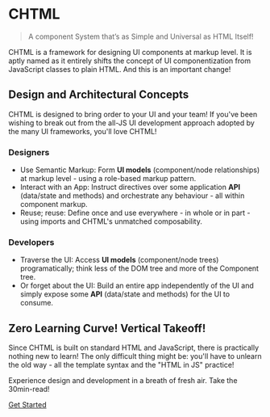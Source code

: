 # CHTML

> A component System that’s as Simple and Universal as HTML Itself!

CHTML is a framework for designing UI components at markup level. It is aptly named as it entirely shifts the concept of UI componentization from JavaScript classes to plain HTML. And this is an important change!

## Design and Architectural Concepts

CHTML is designed to bring order to your UI and your team! If you've been wishing to break out from the all-JS UI development approach adopted by the many UI frameworks, you'll love CHTML! 

### Designers

* Use Semantic Markup: Form **UI models** \(component/node relationships\) at markup level - using a role-based markup pattern.
* Interact with an App: Instruct directives over some application **API** \(data/state and methods\) and orchestrate any behaviour - all within component markup.
* Reuse; reuse: Define once and use everywhere - in whole or in part - using imports and CHTML's unmatched composability.

### Developers

* Traverse the UI: Access **UI models** \(component/node trees\) programatically; think less of the DOM tree and more of the Component tree.
* Or forget about the UI: Build an entire app independently of the UI and simply expose some **API** \(data/state and methods\) for the UI to consume.

## Zero Learning Curve! Vertical Takeoff!

Since CHTML is built on standard HTML and JavaScript, there is practically nothing new to learn! The only difficult thing might be: you'll have to unlearn the old way - all the template syntax and the "HTML in JS" practice!

Experience design and development in a breath of fresh air. Take the 30min-read!

[Get Started](guide/)

